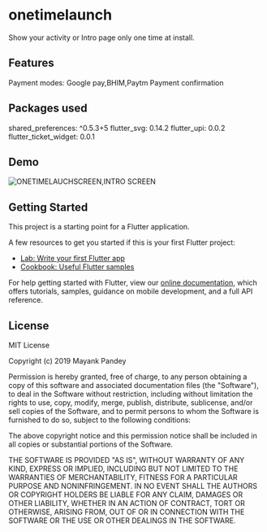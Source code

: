 # onetimelaunch

Show your activity or Intro page only one time at install.

## Features
Payment modes: Google pay,BHIM,Paytm
Payment confirmation 
## Packages used
shared_preferences: ^0.5.3+5
flutter_svg: 0.14.2
flutter_upi: 0.0.2
flutter_ticket_widget: 0.0.1

## Demo
![ONETIMELAUCHSCREEN,INTRO SCREEN](https://github.com/mayupandey/onetimelaunch/blob/master/untitled.gif)


## Getting Started

This project is a starting point for a Flutter application.

A few resources to get you started if this is your first Flutter project:

- [Lab: Write your first Flutter app](https://flutter.dev/docs/get-started/codelab)
- [Cookbook: Useful Flutter samples](https://flutter.dev/docs/cookbook)

For help getting started with Flutter, view our
[online documentation](https://flutter.dev/docs), which offers tutorials,
samples, guidance on mobile development, and a full API reference.

## License
MIT License

Copyright (c) 2019 Mayank Pandey

Permission is hereby granted, free of charge, to any person obtaining a copy
of this software and associated documentation files (the "Software"), to deal
in the Software without restriction, including without limitation the rights
to use, copy, modify, merge, publish, distribute, sublicense, and/or sell
copies of the Software, and to permit persons to whom the Software is
furnished to do so, subject to the following conditions:

The above copyright notice and this permission notice shall be included in all
copies or substantial portions of the Software.

THE SOFTWARE IS PROVIDED "AS IS", WITHOUT WARRANTY OF ANY KIND, EXPRESS OR
IMPLIED, INCLUDING BUT NOT LIMITED TO THE WARRANTIES OF MERCHANTABILITY,
FITNESS FOR A PARTICULAR PURPOSE AND NONINFRINGEMENT. IN NO EVENT SHALL THE
AUTHORS OR COPYRIGHT HOLDERS BE LIABLE FOR ANY CLAIM, DAMAGES OR OTHER
LIABILITY, WHETHER IN AN ACTION OF CONTRACT, TORT OR OTHERWISE, ARISING FROM,
OUT OF OR IN CONNECTION WITH THE SOFTWARE OR THE USE OR OTHER DEALINGS IN THE
SOFTWARE.
